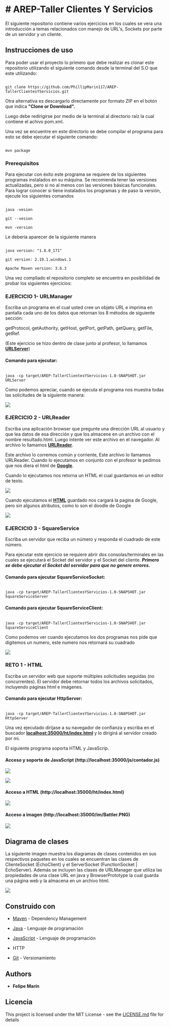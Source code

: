 #  # AREP-Taller Clientes Y Servicios

  

El siguiente repositorio contiene varios ejercicios en los cuales se vera una introducción a temas relacionados con manejo de URL's, Sockets por parte de un servidor y un cliente.

  

##  Instrucciones de uso

  

Para poder usar el proyecto lo primero que debe realizar es clonar este repositorio utilizando el siguiente comando desde la terminal del S.O que este utilizando:

  

```

git clone https://github.com/PhillipMarin117/AREP-TallerClientesYServicios.git

```

Otra alternativa es descargarlo directamente por formato ZIP en el botón que indica **"Clone or Download".**

Luego debe redirigirse por medio de la terminal al directorio raíz la cual contiene el achivo pom.xml.

  

Una vez se encuentre en este directorio se debe compilar el programa para esto se debe ejecutar el siguiente comando:

  

```

mvn package

```

###  Prerequisitos

  

Para ejecutar con éxito este programa se requiere de los siguientes programas instalados en su máquina. Se recomienda tener las versiones actualizadas, pero si no al menos con las versiones básicas funcionales. Para lograr conocer si tiene instalados los programas y de paso la versión, ejecute los siguientes comandos

```

java -vesion

git --vesion

mvn -version

```

  

Le debería aparecer de la siguiente manera

```

java version: "1.8.0_171"

git version: 2.19.1.windows.1

Apache Maven version: 3.6.3

```

Una vez compliado el repositorio completo se encuentra en posibilidad de probar los siguientes ejercicios:

  

###  EJERCICIO 1- URLManager

  

Escriba un programa en el cual usted cree un objeto URL e imprima en pantalla cada uno de los datos que retornan los 8 métodos de siguiente sección:

getProtocol, getAuthority, getHost, getPort, getPath, getQuery, getFile, getRef.

  

(Este ejercicio se hizo dentro de clase junto al profesor, lo llamamos **[URLServer](https://github.com/PhillipMarin117/AREP-TallerClientesYServicios/blob/main/src/main/java/edu/escuelaing/arep/app/URLService/URLServer.java)**)

  

####  Comando para ejecutar:

```

java -cp target/AREP-TallerClientesYServicios-1.0-SNAPSHOT.jar URLServer

```

Como podemos apreciar, cuando se ejecuta el programa nos muestra todas las solicitudes de la siguiente manera:

![](img/Ejer1.PNG)

  
  

###  EJERCICIO 2 - URLReader

  

Escriba una aplicación browser que pregunte una dirección URL al usuario y que lea datos de esa dirección y que los almacene en un archivo con el nombre resultado.html. Luego intente ver este archivo en el navegador. Al archivo lo llamamos **[URLReader](https://github.com/PhillipMarin117/AREP-TallerClientesYServicios/blob/main/src/main/java/edu/escuelaing/arep/app/URLService/URLReader.java)**.

  

Este archivo lo corremos común y corriente, Este archivo lo llamamos URLReader. Cuando lo ejecutamos en conjunto con el profesor le pedimos que nos diera el html de **[Google](https://www.google.com/)**.

  

Cuando lo ejecutamos nos retorna un HTML el cual guardamos en un editor de texto.

![](img/Ejer2.PNG)

Cuando ejecutamos el **[HTML](https://github.com/PhillipMarin117/AREP-TallerClientesYServicios/blob/main/src/main/java/resource/google.html)** guardado nos cargará la pagina de Google, pero sin algunos atributos, como lo son el doodle de Google

![](img/Google.PNG)

  
  

###  EJERCICIO 3 - SquareService

  

Escriba un servidor que reciba un número y responda el cuadrado de este número.

  

Para ejecutar este ejercicio se requiere abrir dos consolas/terminales en las cuales se ejecutará el Socket del servidor y el Socket del cliente. ***Primero se debe ejecutar el Socket del servidor para que no genere errores.***

  

####  Comando para ejecutar SquareServiceSocket:

```

java -cp target/AREP-TallerClientesYServicios-1.0-SNAPSHOT.jar SquareServiceServer

```

  

####  Comando para ejecutar SquareServiceClient:

```

java -cp target/AREP-TallerClientesYServicios-1.0-SNAPSHOT.jar SquareServiceClient

```

  

Como podemos ver cuando ejecutamos los dos programas nos pide que digitemos un numero, este numero nos retornará su cuadrado

![](img/Ejer3.PNG)

  


###  RETO 1 - HTML

  

Escriba un servidor web que soporte múltiples solicitudes seguidas (no concurrentes). El servidor debe retornar todos los archivos solicitados, incluyendo páginas html e imágenes.

  

####  Comando para ejecutar HttpServer:

```

java -cp target/AREP-TallerClientesYServicios-1.0-SNAPSHOT.jar HttpServer

```

Una vez ejecutado diríjase a su navegador de confianza y escriba en el buscador **[localhost:35000/ht/index.html](localhost:35000/ht/index.html)** y lo dirigirá al servidor creado por mi.

El siguiente programa soporta HTML y JavaScrip.

  

####  Acceso y soporte de JavaScript (http://localhost:35000/js/contador.js)

  

![](img/Script.PNG)

![](img/Java.PNG)

  

####  Acceso a HTML (http://localhost:35000/ht/index.html)

  

![](img/HTML.PNG)

  

####  Acceso a imagen (http://localhost:35000/im/Battler.PNG)

  

![](img/Battler.PNG)

  
  

##  Diagrama de clases

  

La siguiente imagen muestra los diagramas de clases contenidos en sus respectivos paquetes en los cuales se encuentran las clases de ClienteSocket (EchoClient) y el ServerSocket (FunctionSocket | EchoServer). Además se incluyen las clases de URLManager que utiliza las propiedades de una clase URL en java y BrowserPrototype la cual guarda una página web y la almacena en un archivo html.

  

![](img/Diagrama.PNG)

  
  
  

##  Construido con

  
  

*  [Maven](https://maven.apache.org/) - Dependency Management

*  [Java](https://www.java.com/es/download/) - Lenguaje de programación

*  [JavaScript](https://www.javascript.com/) - Lenguaje de programación

* HTTP

*  [Git](https://github.com/) - Versionamiento

  
  
  

##  Authors

  

*  **Felipe Marín** 

  
  
  

##  Licencia

  

This project is licensed under the MIT License - see the [LICENSE.md](LICENSE.md) file for details